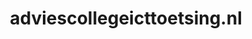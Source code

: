 ---
layout: post
title:  "adviescollegeicttoetsing.nl"
internal_url:  "/dutchgov/adviescollegeicttoetsing.nl.html"
categories: dutchgov
---